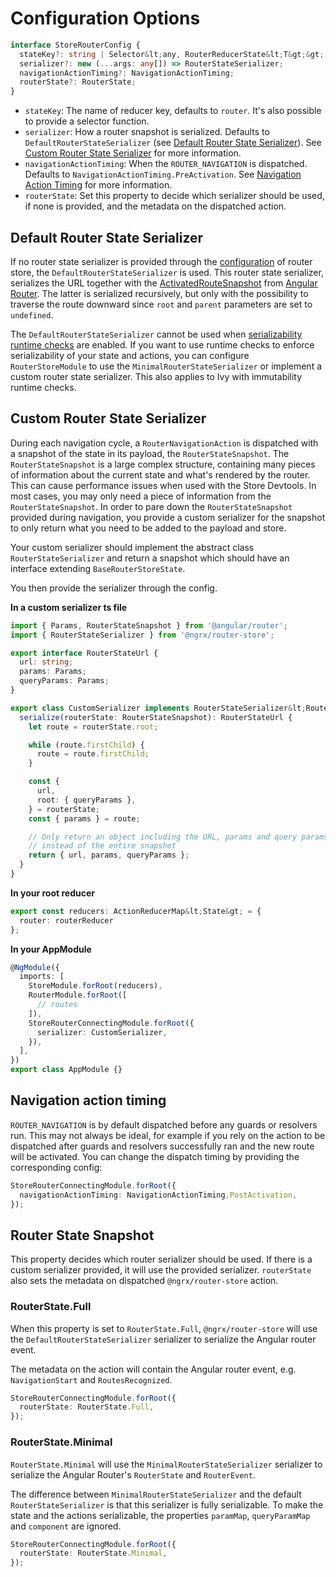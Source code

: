 # Configuration Options

```ts
interface StoreRouterConfig {
  stateKey?: string | Selector&lt;any, RouterReducerState&lt;T&gt;&gt;;
  serializer?: new (...args: any[]) => RouterStateSerializer;
  navigationActionTiming?: NavigationActionTiming;
  routerState?: RouterState;
}
```

- `stateKey`: The name of reducer key, defaults to `router`. It's also possible to provide a selector function.
- `serializer`: How a router snapshot is serialized. Defaults to `DefaultRouterStateSerializer` (see [Default Router State Serializer](#default-router-state-serializer)). See [Custom Router State Serializer](#custom-router-state-serializer) for more information.
- `navigationActionTiming`: When the `ROUTER_NAVIGATION` is dispatched. Defaults to `NavigationActionTiming.PreActivation`. See [Navigation Action Timing](#navigation-action-timing) for more information.
- `routerState`: Set this property to decide which serializer should be used, if none is provided, and the metadata on the dispatched action.

## Default Router State Serializer

If no router state serializer is provided through the [configuration](#configuration-options) of router store, the `DefaultRouterStateSerializer` is used. This router state serializer, serializes the URL together with the [ActivatedRouteSnapshot](https://angular.io/api/router/ActivatedRouteSnapshot) from [Angular Router](https://angular.io/guide/router). The latter is serialized recursively, but only with the possibility to traverse the route downward since `root` and `parent` parameters are set to `undefined`.

<div class="alert is-important">

The `DefaultRouterStateSerializer` cannot be used when [serializability runtime checks](guide/store/configuration/runtime-checks) are enabled. If you want to use runtime checks to enforce serializability of your state and actions, you can configure `RouterStoreModule` to use the `MinimalRouterStateSerializer` or implement a custom router state serializer.
This also applies to Ivy with immutability runtime checks.

</div>

## Custom Router State Serializer

During each navigation cycle, a `RouterNavigationAction` is dispatched with a snapshot of the state in its payload, the `RouterStateSnapshot`. The `RouterStateSnapshot` is a large complex structure, containing many pieces of information about the current state and what's rendered by the router. This can cause performance
issues when used with the Store Devtools. In most cases, you may only need a piece of information from the `RouterStateSnapshot`. In order to pare down the `RouterStateSnapshot` provided during navigation, you provide a custom serializer for the snapshot to only return what you need to be added to the payload and store.

Your custom serializer should implement the abstract class `RouterStateSerializer` and return a snapshot which should have an interface extending `BaseRouterStoreState`.

You then provide the serializer through the config.

**In a custom serializer ts file**

```ts
import { Params, RouterStateSnapshot } from '@angular/router';
import { RouterStateSerializer } from '@ngrx/router-store';

export interface RouterStateUrl {
  url: string;
  params: Params;
  queryParams: Params;
}

export class CustomSerializer implements RouterStateSerializer&lt;RouterStateUrl&gt; {
  serialize(routerState: RouterStateSnapshot): RouterStateUrl {
    let route = routerState.root;

    while (route.firstChild) {
      route = route.firstChild;
    }

    const {
      url,
      root: { queryParams },
    } = routerState;
    const { params } = route;

    // Only return an object including the URL, params and query params
    // instead of the entire snapshot
    return { url, params, queryParams };
  }
}
```

**In your root reducer**

```ts
export const reducers: ActionReducerMap&lt;State&gt; = {
  router: routerReducer
};
```

**In your AppModule**

```ts
@NgModule({
  imports: [
    StoreModule.forRoot(reducers),
    RouterModule.forRoot([
      // routes
    ]),
    StoreRouterConnectingModule.forRoot({
      serializer: CustomSerializer,
    }),
  ],
})
export class AppModule {}
```

## Navigation action timing

`ROUTER_NAVIGATION` is by default dispatched before any guards or resolvers run. This may not always be ideal, for example if you rely on the action to be dispatched after guards and resolvers successfully ran and the new route will be activated. You can change the dispatch timing by providing the corresponding config:

```ts
StoreRouterConnectingModule.forRoot({
  navigationActionTiming: NavigationActionTiming.PostActivation,
});
```

## Router State Snapshot

This property decides which router serializer should be used. If there is a custom serializer provided, it will use the provided serializer. `routerState` also sets the metadata on dispatched `@ngrx/router-store` action.

### RouterState.Full

When this property is set to `RouterState.Full`, `@ngrx/router-store` will use the `DefaultRouterStateSerializer` serializer to serialize the Angular router event.

The metadata on the action will contain the Angular router event, e.g. `NavigationStart` and `RoutesRecognized`.

```ts
StoreRouterConnectingModule.forRoot({
  routerState: RouterState.Full,
});
```

### RouterState.Minimal

`RouterState.Minimal` will use the `MinimalRouterStateSerializer` serializer to serialize the Angular Router's `RouterState` and `RouterEvent`.

The difference between `MinimalRouterStateSerializer` and the default `RouterStateSerializer` is that this serializer is fully serializable. To make the state and the actions serializable, the properties `paramMap`, `queryParamMap` and `component` are ignored.

```ts
StoreRouterConnectingModule.forRoot({
  routerState: RouterState.Minimal,
});
```
